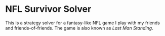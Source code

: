 # NFL Survivor Solver

This is a strategy solver for a fantasy-like NFL game I play with my friends and friends-of-friends. The game is also known as _Last Man Standing_.
